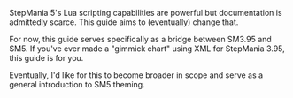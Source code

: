 StepMania 5's Lua scripting capabilities are powerful but documentation is admittedly scarce.  This guide aims to (eventually) change that.

For now, this guide serves specifically as a bridge between SM3.95 and SM5.
If you've ever made a "gimmick chart" using XML for StepMania 3.95, this guide is for you.

Eventually, I'd like for this to become broader in scope and serve as a general introduction to SM5 theming.